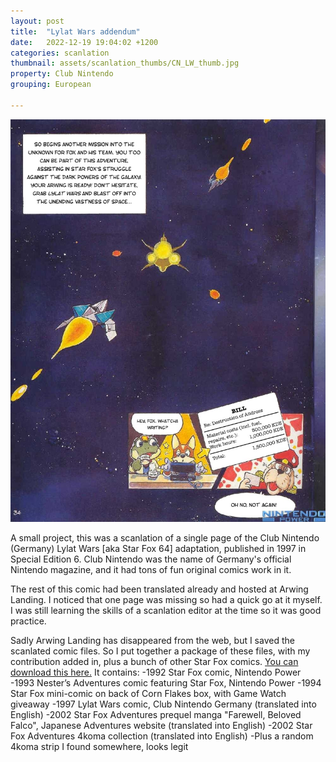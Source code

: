 ```yaml
---
layout: post
title:  "Lylat Wars addendum"
date:   2022-12-19 19:04:02 +1200
categories: scanlation
thumbnail: assets/scanlation_thumbs/CN_LW_thumb.jpg
property: Club Nintendo
grouping: European

---
```


![](/assets/headers/CN_LW_header.jpg)

A small project, this was a scanlation of a single page of the Club Nintendo (Germany) Lylat Wars [aka Star Fox 64] adaptation, published in 1997 in Special Edition 6. Club Nintendo was the name of Germany's official Nintendo magazine, and it had tons of fun original comics work in it.

The rest of this comic had been translated already and hosted at Arwing Landing. I noticed that one page was missing so had a quick go at it myself. I was still learning the skills of a scanlation editor at the time so it was good practice.

Sadly Arwing Landing has disappeared from the web, but I saved the scanlated comic files. So I put together a package of these files, with my contribution added in, plus a bunch of other Star Fox comics. [You can download this here.](https://www.mediafire.com/download/ar5knybwbteyeuz/) It contains:
-1992 Star Fox comic, Nintendo Power
-1993 Nester’s Adventures comic featuring Star Fox, Nintendo Power
-1994 Star Fox mini-comic on back of Corn Flakes box, with Game Watch giveaway
-1997 Lylat Wars comic, Club Nintendo Germany (translated into English)
-2002 Star Fox Adventures prequel manga "Farewell, Beloved Falco", Japanese Adventures website (translated into English)
-2002 Star Fox Adventures 4koma collection (translated into English)
-Plus a random 4koma strip I found somewhere, looks legit